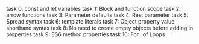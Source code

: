 task 0: const and let variables
task 1: Block and function scope
task 2: arrow functions
task 3: Parameter defaults
task 4: Rest parameter
task 5: Spread syntax
task 6: template literals
task 7: Object property value shorthand syntax
task 8: No need to create empty objects before adding in properties
task 9: ES6 method properties
task 10: For...of Loops
